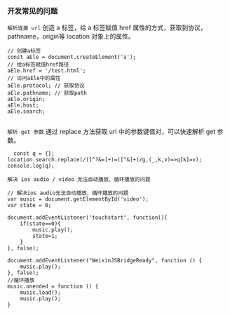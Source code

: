 ### 开发常见的问题


`解析连接 url`
  创造 a 标签，给 a 标签赋值 href 属性的方式，获取到协议，pathname，origin等 location 对象上的属性。
```
// 创建a标签
const aEle = document.createElement('a');
// 给a标签赋值href路径
aEle.href = '/test.html';
// 访问aEle中的属性
aEle.protocol; // 获取协议
aEle.pathname; // 获取path
aEle.origin;
aEle.host;
aEle.search;


```
`解析 get 参数`
  通过 replace 方法获取 url 中的参数键值对，可以快速解析 get 参数。
```
  const q = {};
location.search.replace(/([^?&=]+)=([^&]+)/g,(_,k,v)=>q[k]=v);
console.log(q);
```

`解决 ios audio / video 无法自动播放、循环播放的问题`
```
// 解决ios audio无法自动播放、循环播放的问题
var music = document.getElementById('video');
var state = 0;

document.addEventListener('touchstart', function(){
    if(state==0){
        music.play();
        state=1;
    }
}, false);

document.addEventListener("WeixinJSBridgeReady", function () {
    music.play();
}, false);
//循环播放
music.onended = function () {
    music.load();
    music.play();
}

```

